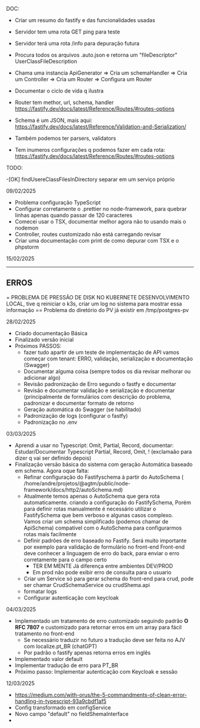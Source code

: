 DOC:

- Criar um resumo do fastify e das funcionalidades usadas
- Servidor tem uma rota GET ping para teste
- Servidor terá uma rota /info para depuração futura
- Procura todos os arquivos .auto.json e retorna um "fileDescriptor" UserClassFileDescription
- Chama uma instancia ApiGenerator
  => Cria um schemaHandler
  => Cria um Controller
  => Cria um Router
  => Configura um Router
- Documentar o ciclo de vida q ilustra

- Router tem methor, url, schema, handler https://fastify.dev/docs/latest/Reference/Routes/#routes-options
- Schema é um JSON, mais aqui: https://fastify.dev/docs/latest/Reference/Validation-and-Serialization/
- Também podemos ter parsers, validators
- Tem inumeros configurações q podemos fazer em cada
  rota: https://fastify.dev/docs/latest/Reference/Routes/#routes-options

TODO:

-[OK] findUsereClassFilesInDirectory separar em um serviço próprio

09/02/2025

- Problema configuração TypeScript
- Configurar corretamente o .prettier no node-framework, para quebrar linhas apenas quando passar de 120 caracteres
- Comecei usar o TSX, documentar melhor agora não to usando mais o nodemon
- Controller, routes customizado não está carregando revisar
- Criar uma documentação com print de como depurar com TSX e o phpstorm

15/02/2025

------------------------------------------------------------------
ERROS
------------------------------------------------------------------

= PROBLEMA DE PRESSÃO DE DISK NO KUBERNETE DESENVOLVIMENTO LOCAL, tive q reiniciar o k3s, criar um log no sistema para
mostrar essa informação
== Problema do diretório do PV já existir em /tmp/postgres-pv

28/02/2025

* Criado documentação Básica
* Finalizado versão inicial
* Próximos PASSOS:
  * fazer tudo apartir de um teste de implementação de API vamos começar com tenant: ERRO, validação, serialização e
    documentação (Swagger)
  * Documentar alguma coisa (sempre todos os dia revisar melhorar ou adicionar algo)
  * Revisão padronização de Erro segundo o fastfy e documentar
  * Revisão e documentar validação e serialização e documentar (principalmente de formulários com descrição do problema,
    padronizar e documentar formato de retorno
  * Geração automática do Swagger (se habilitado)
  * Padronização de logs (configurar o fastfy)
  * Padronização no .env

03/03/2025

* Aprendi a usar no Typescript: Omit, Partial, Record, documentar: Estudar/Documentar Typescript Partial, Record,
  Omit, ! (exclamaão para dizer q vai ser definido depois)
* Finalização versão básica do sistema com geração Automática baseado em schema. Agora oque falta:
  * Refinar configuração do Fastifyschema à partir do AutoSchema (
    /home/andre/projetos/@agtm/public/node-framework/docs/http2/autoSchema.md)
  * Atualmente temos apenas o AutoSchema que gera rota automaticamente. criando a configuração do FastifySchema, Porém
    para definir rotas manualmente é necessário utilizar o FastifySchema que bem verboso e algunas casos complexo.  
    Vamos criar um schema simplificado (podemos chamar de ApiSchema) compatível com o AutoSchema para configurarmos
    rotas mais facilmente
  * Definir padrões de erro baseado no Fastify. Será muito importante por exemplo para validação de formulário no
    front-end
    Front-end deve conhecer a linguagem de erro do back, para enviar o erro corretamente para o campo certo
    * TER EM MENTE Já diferença entre ambientes DEV/PROD
    * Em prod não pode exibir erro de consulta para o usuario
  * Criar um Service só para gerar schema do front-end para crud, pode ser chamar CrudSchemaService ou crudShema.api
  * formatar logs
  * Configurar autenticação com keycloak

04/03/2025

* Implementado um tratamento de erro customizado seguindo padrão **O RFC 7807** e customizado para retornar erros em um
  array para fácil tratamento no front-end
  * Se necessário traduzir no futuro a tradução deve ser feita no AJV com localize.pt_BR (chatGPT)
  * Por padrão o fastify apenas retorna erros em inglês
* Implementado valor default
* Implementar tradução de erro para PT_BR
* Próximo passo: Implementar autenticação com Keycloak e sessão

12/03/2025
* https://medium.com/with-orus/the-5-commandments-of-clean-error-handling-in-typescript-93a9cbdf1af5
* Config transformado em configService
* Novo campo "default" no fieldShemaInterface
* 
